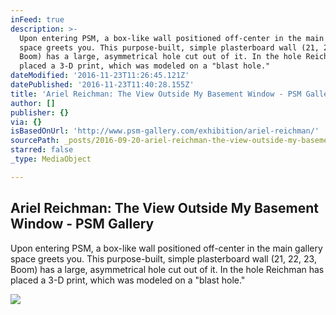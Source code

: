 ```yaml
---
inFeed: true
description: >-
  Upon entering PSM, a box-like wall positioned off-center in the main gallery
  space greets you. This purpose-built, simple plasterboard wall (21, 22, 23,
  Boom) has a large, asymmetrical hole cut out of it. In the hole Reichman has
  placed a 3-D print, which was modeled on a "blast hole."
dateModified: '2016-11-23T11:26:45.121Z'
datePublished: '2016-11-23T11:40:28.155Z'
title: 'Ariel Reichman: The View Outside My Basement Window - PSM Gallery'
author: []
publisher: {}
via: {}
isBasedOnUrl: 'http://www.psm-gallery.com/exhibition/ariel-reichman/'
sourcePath: _posts/2016-09-20-ariel-reichman-the-view-outside-my-basement-window-psm-ga.md
starred: false
_type: MediaObject

---
```

<article style=""><h1>Ariel Reichman: The View Outside My Basement Window - PSM Gallery</h1><p>Upon entering PSM, a box-like wall positioned off-center in the main gallery space greets you. This purpose-built, simple plasterboard wall (21, 22, 23, Boom) has a large, asymmetrical hole cut out of it. In the hole Reichman has placed a 3-D print, which was modeled on a "blast hole."</p><img src="http://www.psm-gallery.com/wp-content/uploads/2016/04/AR_6185s.jpg" /></article>